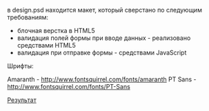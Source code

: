в design.psd находится макет, который сверстано по следующим требованиям:

* блочная верстка в HTML5
* валидация полей формы при вводе данных - реализовано средствами HTML5
* валидация при отправке формы - средствами JavaScript

Шрифты:

Amaranth - http://www.fontsquirrel.com/fonts/amaranth
PT Sans - http://www.fontsquirrel.com/fonts/PT-Sans


[Результат](https://annadakus.github.io/front/)
